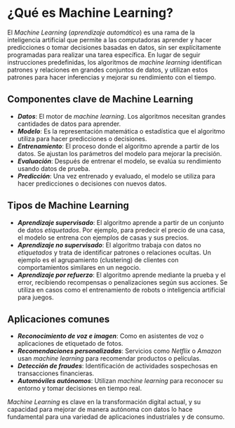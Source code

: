 # ¿Qué es Machine Learning?
El *Machine Learning* (*aprendizaje automático*) es una rama de la inteligencia artificial que permite a las computadoras aprender y hacer predicciones o tomar decisiones basadas en datos, sin ser explícitamente programadas para realizar una tarea específica. En lugar de seguir instrucciones predefinidas, los algoritmos de *machine learning* identifican patrones y relaciones en grandes conjuntos de datos, y utilizan estos patrones para hacer inferencias y mejorar su rendimiento con el tiempo.

## Componentes clave de Machine Learning
* ***Datos***: El motor de *machine learning*. Los algoritmos necesitan grandes cantidades de datos para aprender.
* ***Modelo***: Es la representación matemática o estadística que el algoritmo utiliza para hacer predicciones o decisiones.
* ***Entrenamiento***: El proceso donde el algoritmo aprende a partir de los datos. Se ajustan los parámetros del modelo para mejorar la precisión.
* ***Evaluación***: Después de entrenar el modelo, se evalúa su rendimiento usando datos de prueba.
* ***Predicción***: Una vez entrenado y evaluado, el modelo se utiliza para hacer predicciones o decisiones con nuevos datos.
  
## Tipos de Machine Learning

* ***Aprendizaje supervisado***: El algoritmo aprende a partir de un conjunto de datos *etiquetados*. Por ejemplo, para predecir el precio de una casa, el modelo se entrena con ejemplos de casas y sus precios. 
* ***Aprendizaje no supervisado***: El algoritmo trabaja con datos no *etiquetados* y trata de identificar patrones o relaciones ocultas. Un ejemplo es el agrupamiento (clustering) de clientes con comportamientos similares en un negocio. 
* ***Aprendizaje por refuerzo***: El algoritmo aprende mediante la prueba y el error, recibiendo recompensas o penalizaciones según sus acciones. Se utiliza en casos como el entrenamiento de robots o inteligencia artificial para juegos.
 
## Aplicaciones comunes
* ***Reconocimiento de voz e imagen***: Como en asistentes de voz o aplicaciones de etiquetado de fotos.
* ***Recomendaciones personalizadas***: Servicios como *Netflix* o *Amazon* usan *machine learning* para recomendar productos o películas.
* ***Detección de fraudes***: Identificación de actividades sospechosas en transacciones financieras.
* ***Automóviles autónomos***: Utilizan *machine learning* para reconocer su entorno y tomar decisiones en tiempo real.

*Machine Learning* es clave en la transformación digital actual, y su capacidad para mejorar de manera autónoma con datos lo hace fundamental para una variedad de aplicaciones industriales y de consumo.

 

